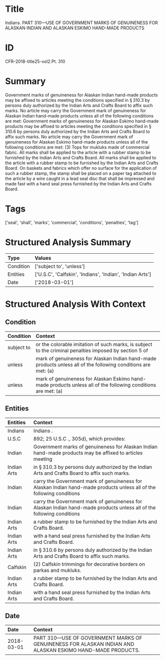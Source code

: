 # Title

 Indians. PART 310—USE OF GOVERNMENT MARKS OF GENUINENESS FOR ALASKAN INDIAN AND ALASKAN ESKIMO HAND-MADE PRODUCTS


# ID

 CFR-2018-title25-vol2.Pt. 310


# Summary

Government marks of genuineness for Alaskan Indian hand-made products may be affixed to articles meeting the conditions specified in &#167;&#8201;310.3 by persons duly authorized by the Indian Arts and Crafts Board to affix such marks.
No article may carry the Government mark of genuineness for Alaskan Indian hand-made products unless all of the following conditions are met:
Government marks of genuineness for Alaskan Eskimo hand-made products may be affixed to articles meeting the conditions specified in &#167;&#8201;310.6 by persons duly authorized by the Indian Arts and Crafts Board to affix such marks.
No article may carry the Government mark of genuineness for Alaskan Eskimo hand-made products unless all of the following conditions are met:
(3) Tops for mukluks made of commercial fabric.
All marks shall be applied to the article with a rubber stamp to be furnished by the Indian Arts and Crafts Board.
All marks shall be applied to the article with a rubber stamp to be furnished by the Indian Arts and Crafts Board.
On baskets and fabrics which offer no surface for the application of such a rubber stamp, the stamp shall be placed on a paper tag attached to the article by a wire caught in a lead seal disc that shall be impressed and made fast with a hand seal press furnished by the Indian Arts and Crafts Board.


# Tags

['seal', 'shall', 'marks', 'commercial', 'conditions', 'penalties', 'tag']


# Structured Analysis Summary

| Type      | Values                                                    |
|:----------|:----------------------------------------------------------|
| Condition | ['subject to', 'unless']                                  |
| Entities  | ['U.S.C', 'Calfskin', 'Indians', 'Indian', 'Indian Arts'] |
| Date      | ['2018-03-01']                                            |


# Structured Analysis With Context

 


## Condition

| Condition   | Context                                                                                                       |
|:------------|:--------------------------------------------------------------------------------------------------------------|
| subject to  | or the colorable imitation of such marks, is subject to the criminal penalties imposed by section 5 of        |
| unless      | mark of genuineness for Alaskan Indian hand-made products unless all of the following conditions are met: (a) |
| unless      | mark of genuineness for Alaskan Eskimo hand-made products unless all of the following conditions are met: (a) |


## Entities

| Entities    | Context                                                                                                               |
|:------------|:----------------------------------------------------------------------------------------------------------------------|
| Indians     | Indians .                                                                                                             |
| U.S.C       | 892; 25  U.S.C ., 305d), which provides:                                                                              |
| Indian      | Government marks of genuineness for Alaskan  Indian hand-made products may be affixed to articles meeting             |
| Indian Arts | in &#167;&#8201;310.3 by persons duly authorized by the Indian Arts  and Crafts Board to affix such marks.            |
| Indian      | carry the Government mark of genuineness for Alaskan Indian hand-made products unless all of the following conditions |
| Indian      | carry the Government mark of genuineness for Alaskan Indian hand-made products unless all of the following conditions |
| Indian Arts | a rubber stamp to be furnished by the Indian Arts  and Crafts Board.                                                  |
| Indian Arts | with a hand seal press furnished by the Indian Arts  and Crafts Board.                                                |
| Indian Arts | in &#167;&#8201;310.6 by persons duly authorized by the Indian Arts  and Crafts Board to affix such marks.            |
| Calfskin    | (2)  Calfskin  trimmings for decorative borders on parkas and mukluks.                                                |
| Indian Arts | a rubber stamp to be furnished by the Indian Arts  and Crafts Board.                                                  |
| Indian Arts | with a hand seal press furnished by the Indian Arts  and Crafts Board.                                                |


## Date

| Date       | Context                                                                                                   |
|:-----------|:----------------------------------------------------------------------------------------------------------|
| 2018-03-01 | PART 310—USE OF GOVERNMENT MARKS OF GENUINENESS FOR ALASKAN INDIAN AND ALASKAN ESKIMO HAND-MADE PRODUCTS. |


